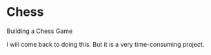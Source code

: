 # Chess
 Building a Chess Game

I will come back to doing this. But it is a very time-consuming project.
